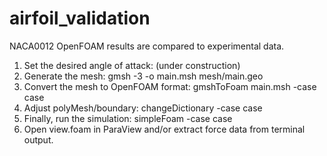# airfoil_validation
NACA0012 OpenFOAM results are compared to experimental data.

1. Set the desired angle of attack: (under construction)
2. Generate the mesh: gmsh -3 -o main.msh mesh/main.geo
3. Convert the mesh to OpenFOAM format: gmshToFoam main.msh -case case
4. Adjust polyMesh/boundary: changeDictionary -case case
5. Finally, run the simulation: simpleFoam -case case
6. Open view.foam in ParaView and/or extract force data from terminal output.
